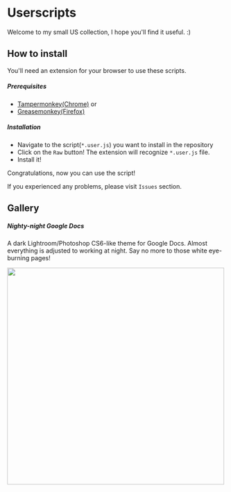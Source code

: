 # Userscripts
Welcome to my small US collection, I hope you'll find it useful. :)
## How to install
You'll need an extension for your browser to use these scripts.
##### Prerequisites
- [Tampermonkey(Chrome)](https://tampermonkey.net)
or
- [Greasemonkey(Firefox)](http://www.greasespot.net)

##### Installation
- Navigate to the script(<code>*.user.js</code>) you want to install in the repository
- Click on the <code>Raw</code> button! The extension will recognize <code>*.user.js</code> file.
- Install it!

Congratulations, now you can use the script!

If you experienced any problems, please visit <code>Issues</code> section.
## Gallery
##### Nighty-night Google Docs
A dark Lightroom/Photoshop CS6-like theme for Google Docs. Almost everything is adjusted to working at night. Say no more to those white eye-burning pages!

<img src="https://raw.githubusercontent.com/KeyWeeUsr/Userscripts/master/Nighty-night-Google-Docs/nightynight.png" width=500></img>
